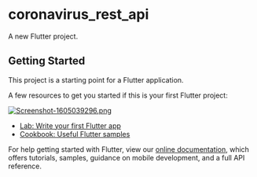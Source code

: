 # coronavirus_rest_api

A new Flutter project.

## Getting Started

This project is a starting point for a Flutter application.

A few resources to get you started if this is your first Flutter project:

[![Screenshot-1605039296.png](https://i.postimg.cc/ydB0nF9Q/Screenshot-1605039296.png)](https://postimg.cc/VSGSk0Kn)

- [Lab: Write your first Flutter app](https://flutter.dev/docs/get-started/codelab)
- [Cookbook: Useful Flutter samples](https://flutter.dev/docs/cookbook)

For help getting started with Flutter, view our
[online documentation](https://flutter.dev/docs), which offers tutorials,
samples, guidance on mobile development, and a full API reference.
